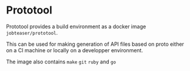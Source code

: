 # Prototool

Prototool provides a build environment as a docker image `jobteaser/prototool`.

This can be used for making generation of API files based on proto either on a CI machine or locally
on a developper environment.

The image also contains `make` `git` `ruby` and `go`